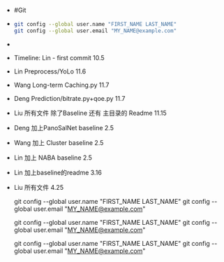 - #Git
- ```bash
  git config --global user.name "FIRST_NAME LAST_NAME"
  git config --global user.email "MY_NAME@example.com"
  ```
-
- Timeline:
  Lin - first commit 10.5
- Lin Preprocess/YoLo 11.6
- Wang Long-term Caching.py 11.7
- Deng Prediction/bitrate.py+qoe.py 11.7
- Liu 所有文件 除了Baseline 还有 主目录的 Readme 11.15
- Deng 加上PanoSalNet baseline 2.5
- Wang 加上 Cluster baseline 2.5
- Lin 加上 NABA baseline  2.5
- Lin 加上baseline的readme 3.16
- Liu 所有文件 4.25
  
  git config --global user.name "FIRST_NAME LAST_NAME"
  git config --global user.email "MY_NAME@example.com"
  
  git config --global user.name "FIRST_NAME LAST_NAME"
  git config --global user.email "MY_NAME@example.com"
  
  git config --global user.name "FIRST_NAME LAST_NAME"
  git config --global user.email "MY_NAME@example.com"